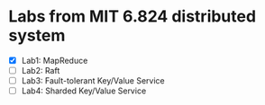 # Labs from MIT 6.824 distributed system
- [X] Lab1: MapReduce
- [ ] Lab2: Raft
- [ ] Lab3: Fault-tolerant Key/Value Service
- [ ] Lab4: Sharded Key/Value Service
